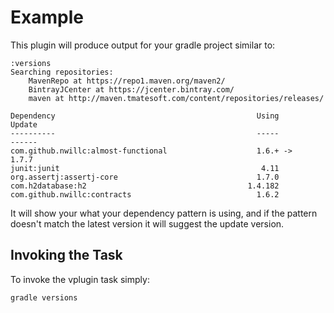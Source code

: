 # Example
This plugin will produce output for your gradle project similar to:

	:versions
	Searching repositories:
		MavenRepo at https://repo1.maven.org/maven2/
		BintrayJCenter at https://jcenter.bintray.com/
		maven at http://maven.tmatesoft.com/content/repositories/releases/

	Dependency                                             Using              Update
	----------                                             -----              ------
	com.github.nwillc:almost-functional                    1.6.+ ->            1.7.7
	junit:junit                                             4.11
	org.assertj:assertj-core                               1.7.0
	com.h2database:h2                                    1.4.182
	com.github.nwillc:contracts                            1.6.2

It will show your what your dependency pattern is using, and if the pattern doesn't match the latest version it will suggest the update version.

## Invoking the Task
To invoke the vplugin task simply:

	gradle versions
